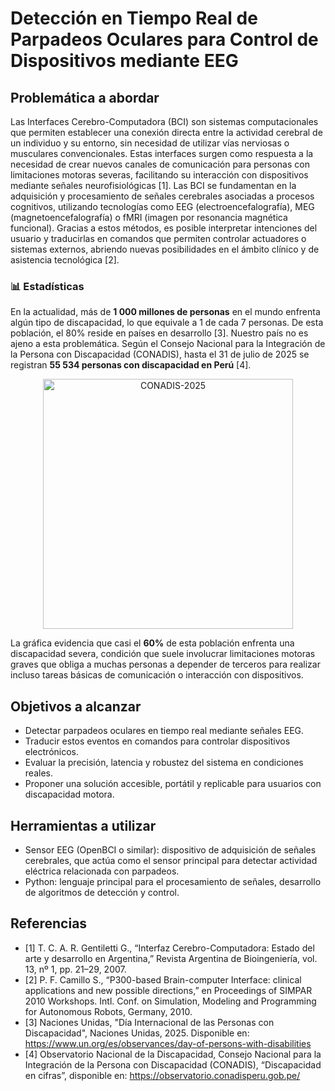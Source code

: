 # Detección en Tiempo Real de Parpadeos Oculares para Control de Dispositivos mediante EEG



## Problemática a abordar
Las Interfaces Cerebro-Computadora (BCI) son sistemas computacionales que permiten establecer una conexión directa entre la actividad cerebral de un individuo y su entorno, sin necesidad de utilizar vías nerviosas o musculares convencionales. Estas interfaces surgen como respuesta a la necesidad de crear nuevos canales de comunicación para personas con limitaciones motoras severas, facilitando su interacción con dispositivos mediante señales neurofisiológicas [1].
Las BCI se fundamentan en la adquisición y procesamiento de señales cerebrales asociadas a procesos cognitivos, utilizando tecnologías como EEG (electroencefalografía), MEG (magnetoencefalografía) o fMRI (imagen por resonancia magnética funcional). Gracias a estos métodos, es posible interpretar intenciones del usuario y traducirlas en comandos que permiten controlar actuadores o sistemas externos, abriendo nuevas posibilidades en el ámbito clínico y de asistencia tecnológica [2].



### 📊 Estadísticas

En la actualidad, más de **1 000 millones de personas** en el mundo enfrenta algún tipo de discapacidad, lo que equivale a 1 de cada 7 personas. De esta población, el 80% reside en países en desarrollo [3]. Nuestro país no es ajeno a esta problemática. Según el Consejo Nacional para la Integración de la Persona con Discapacidad (CONADIS), hasta el 31 de julio de 2025 se registran **55 534 personas con discapacidad en Perú** [4].


<p align="center">
  <img src="../Repositorio-Imágenes/CONADIS_2025.png" alt="CONADIS-2025" width="400"> 
</p>

La gráfica evidencia que casi el **60%** de esta población enfrenta una discapacidad severa, condición que suele involucrar limitaciones motoras graves que obliga a muchas personas a depender de terceros para realizar incluso tareas básicas de comunicación o interacción con dispositivos.


## Objetivos a alcanzar
- Detectar parpadeos oculares en tiempo real mediante señales EEG.
- Traducir estos eventos en comandos para controlar dispositivos electrónicos.
- Evaluar la precisión, latencia y robustez del sistema en condiciones reales.
- Proponer una solución accesible, portátil y replicable para usuarios con discapacidad motora.

## Herramientas a utilizar
- Sensor EEG (OpenBCI o similar): dispositivo de adquisición de señales cerebrales, que actúa como el sensor principal para detectar actividad eléctrica relacionada con parpadeos.
- Python: lenguaje principal para el procesamiento de señales, desarrollo de algoritmos de detección y control.

## Referencias
- [1] T. C. A. R. Gentiletti G., “Interfaz Cerebro-Computadora: Estado del arte y desarrollo en Argentina,” Revista Argentina de Bioingeniería, vol. 13, nº 1, pp. 21–29, 2007.
- [2] P. F. Camillo S., “P300-based Brain-computer Interface: clinical applications and new possible directions,” en Proceedings of SIMPAR 2010 Workshops. Intl. Conf. on Simulation, Modeling and Programming for Autonomous Robots, Germany, 2010.
- [3] Naciones Unidas, "Día Internacional de las Personas con Discapacidad", Naciones Unidas, 2025. Disponible en: https://www.un.org/es/observances/day-of-persons-with-disabilities
- [4] Observatorio Nacional de la Discapacidad, Consejo Nacional para la Integración de la Persona con Discapacidad (CONADIS), “Discapacidad en cifras”, disponible en: https://observatorio.conadisperu.gob.pe/